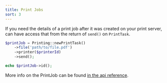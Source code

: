 ```yaml
---
title: Print Jobs
sort: 3
---
```


If you need the details of a print job after it was created on your print server, can have access that from the return of `send()` on `PrintTask`.

```php
$printJob = Printing::newPrintTask()
    ->file('path/to/file.pdf')
    ->printer($printerId)
    ->send();

echo $printJob->id();
```

More info on the PrintJob can be found [in the api reference](/docs/laravel-printing/v2/api/print-job).
